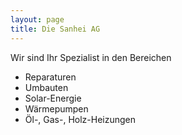 ```yaml
---
layout: page
title: Die Sanhei AG
---
```


Wir sind Ihr Spezialist in den Bereichen

* Reparaturen
* Umbauten
* Solar-Energie
* Wärmepumpen
* Öl-, Gas-, Holz-Heizungen

